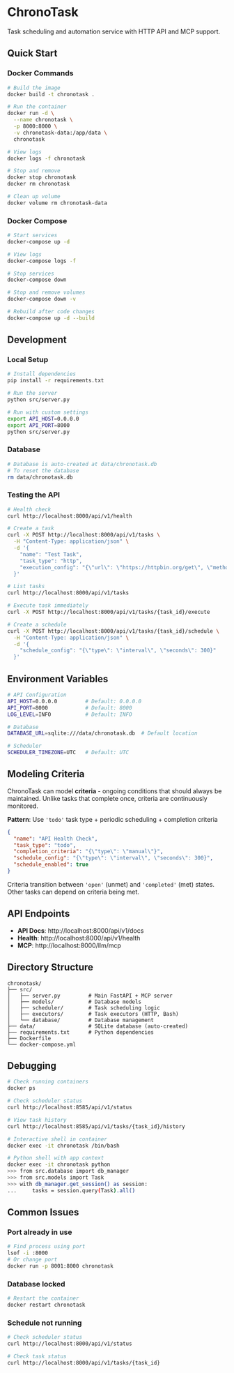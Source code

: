 # ChronoTask

Task scheduling and automation service with HTTP API and MCP support.

## Quick Start

### Docker Commands

```bash
# Build the image
docker build -t chronotask .

# Run the container
docker run -d \
  --name chronotask \
  -p 8000:8000 \
  -v chronotask-data:/app/data \
  chronotask

# View logs
docker logs -f chronotask

# Stop and remove
docker stop chronotask
docker rm chronotask

# Clean up volume
docker volume rm chronotask-data
```

### Docker Compose

```bash
# Start services
docker-compose up -d

# View logs
docker-compose logs -f

# Stop services
docker-compose down

# Stop and remove volumes
docker-compose down -v

# Rebuild after code changes
docker-compose up -d --build
```

## Development

### Local Setup

```bash
# Install dependencies
pip install -r requirements.txt

# Run the server
python src/server.py

# Run with custom settings
export API_HOST=0.0.0.0
export API_PORT=8000
python src/server.py
```

### Database

```bash
# Database is auto-created at data/chronotask.db
# To reset the database
rm data/chronotask.db
```

### Testing the API

```bash
# Health check
curl http://localhost:8000/api/v1/health

# Create a task
curl -X POST http://localhost:8000/api/v1/tasks \
  -H "Content-Type: application/json" \
  -d '{
    "name": "Test Task",
    "task_type": "http",
    "execution_config": "{\"url\": \"https://httpbin.org/get\", \"method\": \"GET\", \"timeout\": 30}"
  }'

# List tasks
curl http://localhost:8000/api/v1/tasks

# Execute task immediately
curl -X POST http://localhost:8000/api/v1/tasks/{task_id}/execute

# Create a schedule
curl -X POST http://localhost:8000/api/v1/tasks/{task_id}/schedule \
  -H "Content-Type: application/json" \
  -d '{
    "schedule_config": "{\"type\": \"interval\", \"seconds\": 300}"
  }'
```

## Environment Variables

```bash
# API Configuration
API_HOST=0.0.0.0         # Default: 0.0.0.0
API_PORT=8000            # Default: 8000
LOG_LEVEL=INFO           # Default: INFO

# Database
DATABASE_URL=sqlite:///data/chronotask.db  # Default location

# Scheduler
SCHEDULER_TIMEZONE=UTC   # Default: UTC
```

## Modeling Criteria

ChronoTask can model **criteria** - ongoing conditions that should always be maintained. Unlike tasks that complete once, criteria are continuously monitored.

**Pattern**: Use `'todo'` task type + periodic scheduling + completion criteria

```json
{
  "name": "API Health Check",
  "task_type": "todo",
  "completion_criteria": "{\"type\": \"manual\"}",
  "schedule_config": "{\"type\": \"interval\", \"seconds\": 300}",
  "schedule_enabled": true
}
```

Criteria transition between `'open'` (unmet) and `'completed'` (met) states. Other tasks can depend on criteria being met.

## API Endpoints

- **API Docs**: http://localhost:8000/api/v1/docs
- **Health**: http://localhost:8000/api/v1/health
- **MCP**: http://localhost:8000/llm/mcp

## Directory Structure

```
chronotask/
├── src/
│   ├── server.py         # Main FastAPI + MCP server
│   ├── models/           # Database models
│   ├── scheduler/        # Task scheduling logic
│   ├── executors/        # Task executors (HTTP, Bash)
│   └── database/         # Database management
├── data/                 # SQLite database (auto-created)
├── requirements.txt      # Python dependencies
├── Dockerfile
└── docker-compose.yml
```

## Debugging

```bash
# Check running containers
docker ps

# Check scheduler status
curl http://localhost:8585/api/v1/status

# View task history
curl http://localhost:8585/api/v1/tasks/{task_id}/history

# Interactive shell in container
docker exec -it chronotask /bin/bash

# Python shell with app context
docker exec -it chronotask python
>>> from src.database import db_manager
>>> from src.models import Task
>>> with db_manager.get_session() as session:
...     tasks = session.query(Task).all()
```

## Common Issues

### Port already in use
```bash
# Find process using port
lsof -i :8000
# Or change port
docker run -p 8001:8000 chronotask
```

### Database locked
```bash
# Restart the container
docker restart chronotask
```

### Schedule not running
```bash
# Check scheduler status
curl http://localhost:8000/api/v1/status

# Check task status
curl http://localhost:8000/api/v1/tasks/{task_id}
```